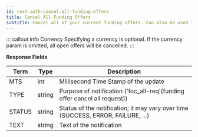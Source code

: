 ```yaml
---
id: rest-auth-cancel-all-funding-offers
title: Cancel All Funding Offers
subtitle: Cancel all of your current funding offers. Can also be used to only cancel offers in the specified currency.
---
```


::: callout info Currency
Specifying a currency is optional. If the currency param is omitted, all open offers will be cancelled.
:::


**Response Fields**

Term | Type | Description
-- | -- | --
MTS  |  int  |  Millisecond Time Stamp of the update
TYPE  |  string  |  Purpose of notification ('foc_all-req'(funding offer cancel all request))
STATUS  |  string  |  Status of the notification; it may vary over time (SUCCESS, ERROR, FAILURE, ...)
TEXT  |  string  |  Text of the notification
